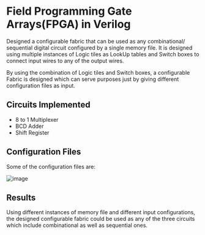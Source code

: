# Field Programming Gate Arrays(FPGA) in Verilog

Designed a configurable fabric that can be used as any combinational/
sequential digital circuit configured by a single memory file. It is designed using
multiple instances of Logic tiles as LookUp tables and Switch boxes to connect
input wires to any of the output wires.

By using the combination of Logic tiles and Switch boxes, a configurable Fabric is
designed which can serve purposes just by giving different configuration files as
input.

## Circuits Implemented
- 8 to 1 Multiplexer
- BCD Adder
- Shift Register

## Configuration Files
Some of the configuration files are:

![image](https://user-images.githubusercontent.com/58677568/119256398-2f8f8200-bbde-11eb-9bd2-ef270d8e36f4.png)

## Results
Using different instances of memory file and different input configurations, the
designed configurable fabric could be used as any of the three circuits which include
combinational as well as sequential ones.
